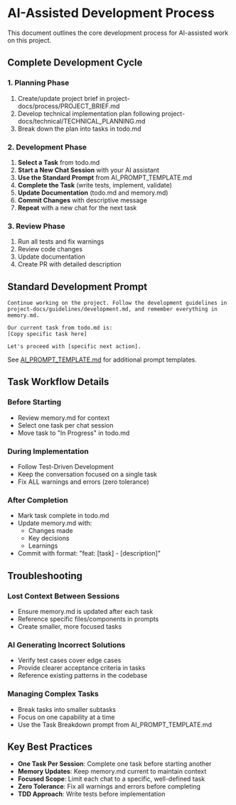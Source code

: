 # AI-Assisted Development Process

This document outlines the core development process for AI-assisted work on this project.

## Complete Development Cycle

### 1. Planning Phase
1. Create/update project brief in project-docs/process/PROJECT_BRIEF.md
2. Develop technical implementation plan following project-docs/technical/TECHNICAL_PLANNING.md
3. Break down the plan into tasks in todo.md

### 2. Development Phase
1. **Select a Task** from todo.md
2. **Start a New Chat Session** with your AI assistant
3. **Use the Standard Prompt** from AI_PROMPT_TEMPLATE.md
4. **Complete the Task** (write tests, implement, validate)
5. **Update Documentation** (todo.md and memory.md)
6. **Commit Changes** with descriptive message
7. **Repeat** with a new chat for the next task

### 3. Review Phase
1. Run all tests and fix warnings
2. Review code changes
3. Update documentation
4. Create PR with detailed description

## Standard Development Prompt

```
Continue working on the project. Follow the development guidelines in 
project-docs/guidelines/development.md, and remember everything in memory.md.

Our current task from todo.md is:
[Copy specific task here]

Let's proceed with [specific next action].
```

See [AI_PROMPT_TEMPLATE.md](AI_PROMPT_TEMPLATE.md) for additional prompt templates.

## Task Workflow Details

### Before Starting
- Review memory.md for context
- Select one task per chat session
- Move task to "In Progress" in todo.md

### During Implementation
- Follow Test-Driven Development
- Keep the conversation focused on a single task
- Fix ALL warnings and errors (zero tolerance)

### After Completion
- Mark task complete in todo.md
- Update memory.md with:
  - Changes made
  - Key decisions
  - Learnings
- Commit with format: "feat: [task] - [description]"

## Troubleshooting

### Lost Context Between Sessions
- Ensure memory.md is updated after each task
- Reference specific files/components in prompts
- Create smaller, more focused tasks

### AI Generating Incorrect Solutions
- Verify test cases cover edge cases
- Provide clearer acceptance criteria in tasks
- Reference existing patterns in the codebase

### Managing Complex Tasks
- Break tasks into smaller subtasks
- Focus on one capability at a time
- Use the Task Breakdown prompt from AI_PROMPT_TEMPLATE.md

## Key Best Practices

- **One Task Per Session**: Complete one task before starting another
- **Memory Updates**: Keep memory.md current to maintain context
- **Focused Scope**: Limit each chat to a specific, well-defined task
- **Zero Tolerance**: Fix all warnings and errors before completing
- **TDD Approach**: Write tests before implementation